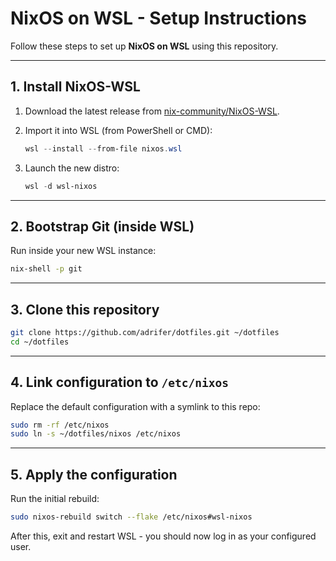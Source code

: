 # NixOS on WSL - Setup Instructions

Follow these steps to set up **NixOS on WSL** using this repository.

---

## 1. Install NixOS-WSL

1. Download the latest release from [nix-community/NixOS-WSL](https://github.com/nix-community/NixOS-WSL/releases).

2. Import it into WSL (from PowerShell or CMD):

   ```powershell
   wsl --install --from-file nixos.wsl
   ```

3. Launch the new distro:

   ```powershell
   wsl -d wsl-nixos
   ```

---

## 2. Bootstrap Git (inside WSL)

Run inside your new WSL instance:

```bash
nix-shell -p git
```

---

## 3. Clone this repository

```bash
git clone https://github.com/adrifer/dotfiles.git ~/dotfiles
cd ~/dotfiles
```

---

## 4. Link configuration to `/etc/nixos`

Replace the default configuration with a symlink to this repo:

```bash
sudo rm -rf /etc/nixos
sudo ln -s ~/dotfiles/nixos /etc/nixos
```

---

## 5. Apply the configuration

Run the initial rebuild:

```bash
sudo nixos-rebuild switch --flake /etc/nixos#wsl-nixos
```

After this, exit and restart WSL - you should now log in as your configured user.
